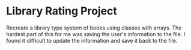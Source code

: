 # Library Rating Project

Recreate a library type system of books using classes with arrays. The hardest part of this for me was saving the user's information to the file. I found it difficult to update the information and save it back to the file.
